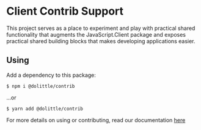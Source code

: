 # Client Contrib Support

This project serves as a place to experiment and play with practical shared functionality that augments the JavaScript.Client package and exposes practical shared building blocks that makes developing applications easier.

## Using

Add a dependency to this package:

```shell
$ npm i @dolittle/contrib
```

...or

```shell
$ yarn add @dolittle/contrib
```

For more details on using or contributing, read our documentation [here](./Documentation)
